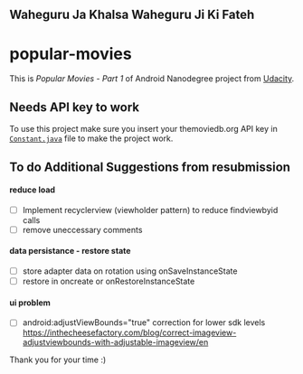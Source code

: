 ## Waheguru Ja Khalsa Waheguru Ji Ki Fateh

# popular-movies

This is 
*Popular Movies - Part 1* of
Android Nanodegree project from [Udacity](http://udacity.com/ "Udacity").

## Needs API key to work
To use this project make sure you insert your 
themoviedb.org API key in 
[`Constant.java`](app/src/main/java/example/android/com/popularmovies/data/Constant.java) file
to make the project work.


## To do Additional Suggestions from resubmission

#### reduce load

- [ ] Implement recyclerview (viewholder pattern) to reduce findviewbyid calls
- [ ] remove uneccessary comments

#### data persistance - restore state

- [ ] store adapter data on rotation using onSaveInstanceState
- [ ] restore in oncreate or onRestoreInstanceState

#### ui problem 

- [ ] android:adjustViewBounds="true" correction for lower sdk levels
https://inthecheesefactory.com/blog/correct-imageview-adjustviewbounds-with-adjustable-imageview/en



Thank you for your time :)

